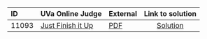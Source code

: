 | ID | UVa Online Judge | External | Link to solution |
|:---|:---|:---|:---:|
| 11093 | [Just Finish it Up](https://onlinejudge.org/index.php?option=com_onlinejudge&Itemid=8&category=623&page=show_problem&problem=2034) | [PDF](https://onlinejudge.org/external/110/11093.pdf) | [Solution](https%3A//github.com/versenyi98/programming-contests/tree/master/UVa%20Online%20Judge/11093%2520-%2520Just%2520Finish%2520it%2520Up)|
